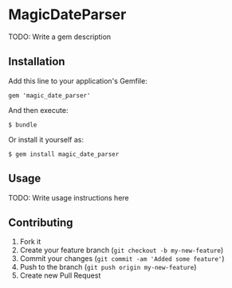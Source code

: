 # MagicDateParser

TODO: Write a gem description

## Installation

Add this line to your application's Gemfile:

    gem 'magic_date_parser'

And then execute:

    $ bundle

Or install it yourself as:

    $ gem install magic_date_parser

## Usage

TODO: Write usage instructions here

## Contributing

1. Fork it
2. Create your feature branch (`git checkout -b my-new-feature`)
3. Commit your changes (`git commit -am 'Added some feature'`)
4. Push to the branch (`git push origin my-new-feature`)
5. Create new Pull Request
